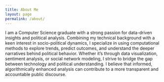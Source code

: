 ```yaml
---
title: About Me
layout: page
permalink: /about/
---
```



I am a Computer Science graduate with a strong passion for data-driven insights and political analysis. Combining my technical background with a keen interest in socio-political dynamics, I specialize in using computational methods to explore trends, predict outcomes, and understand the deeper narratives behind political behavior. Whether it’s through data visualization, sentiment analysis, or social network modeling, I strive to bridge the gap between technology and political understanding. I believe that informed, algorithmically enhanced analysis can contribute to a more transparent and accountable public discourse.